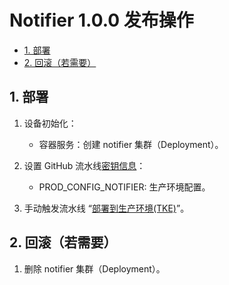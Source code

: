# Notifier 1.0.0 发布操作<!-- omit in toc -->

- [1. 部署](#1-部署)
- [2. 回滚（若需要）](#2-回滚若需要)

## 1. 部署

1. 设备初始化：

   - 容器服务：创建 notifier 集群（Deployment）。

1. 设置 GitHub 流水线[密钥信息](https://github.com/organizations/fooins/settings/secrets/actions)：

   - PROD_CONFIG_NOTIFIER: 生产环境配置。

1. 手动触发流水线 “[部署到生产环境(TKE)](https://github.com/fooins/notifier/actions/workflows/deploy-to-prod-tke.yaml)”。

## 2. 回滚（若需要）

1. 删除 notifier 集群（Deployment）。
